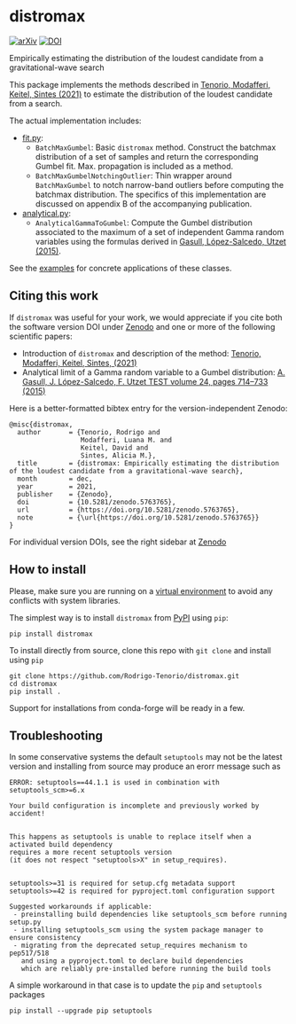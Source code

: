 # distromax

[![arXiv](https://img.shields.io/badge/arXiv-2111.12032-b31b1b.svg)](https://arxiv.org/abs/2111.12032)
[![DOI](https://zenodo.org/badge/DOI/10.5281/zenodo.5763765.svg)](https://doi.org/10.5281/zenodo.5763765)

Empirically estimating the distribution of the loudest candidate from a gravitational-wave search

This package implements the methods described in [Tenorio, Modafferi, Keitel, Sintes (2021)](https://arxiv.org/abs/2111.12032)
to estimate the distribution of the loudest candidate from a search. 

The actual implementation includes:

- [fit.py](distromax/fit.py):
    - `BatchMaxGumbel`: Basic `distromax` method. Construct the batchmax distribution of a set of samples and 
    return the corresponding Gumbel fit. Max. propagation is included as a method.
    - `BatchMaxGumbelNotchingOutlier`: Thin wrapper around `BatchMaxGumbel` to notch narrow-band
    outliers before computing the batchmax distribution. The specifics of this implementation are discussed
    on appendix B of the accompanying publication. 
- [analytical.py](distromax/analytical.py):
    - `AnalyticalGammaToGumbel`: Compute the Gumbel distribution associated to the maximum of
    a set of independent Gamma random variables using the formulas derived 
    in [Gasull, López-Salcedo, Utzet (2015)](https://link.springer.com/article/10.1007%2Fs11749-015-0431-9).

See the [examples](examples) for concrete applications of these classes.

## Citing this work

If `distromax` was useful for your work, we would appreciate if you cite both the
software version DOI under [Zenodo](https://doi.org/10.5281/zenodo.5763765) 
and one or more of the following scientific papers:

- Introduction of `distromax` and description of the method: [Tenorio, Modafferi, Keitel, Sintes, (2021)](https://arxiv.org/abs/2111.12032)
- Analytical limit of a Gamma random variable to a Gumbel distribution: 
[A. Gasull, J. López-Salcedo, F. Utzet TEST volume 24, pages 714–733 (2015)](https://link.springer.com/article/10.1007%2Fs11749-015-0431-9)

Here is a better-formatted bibtex entry for the version-independent Zenodo:
```
@misc{distromax,
  author       = {Tenorio, Rodrigo and
                  Modafferi, Luana M. and
                  Keitel, David and
                  Sintes, Alicia M.},
  title        = {distromax: Empirically estimating the distribution of the loudest candidate from a gravitational-wave search},
  month        = dec,
  year         = 2021,
  publisher    = {Zenodo},
  doi          = {10.5281/zenodo.5763765},
  url          = {https://doi.org/10.5281/zenodo.5763765},
  note         = {\url{https://doi.org/10.5281/zenodo.5763765}}
}
```
For individual version DOIs, see the right sidebar at [Zenodo](https://doi.org/10.5281/zenodo.5763765)

## How to install

Please, make sure you are running on a 
[virtual environment](https://docs.python.org/3/library/venv.html) to avoid
any conflicts with system libraries.

The simplest way is to install `distromax` from [PyPI](https://pypi.org/project/distromax/) using `pip`:
```
pip install distromax
```

To install directly from source, clone this repo with `git clone` and install using `pip`
```
git clone https://github.com/Rodrigo-Tenorio/distromax.git
cd distromax
pip install .
```

Support for installations from conda-forge will be ready in a few.


## Troubleshooting

In some conservative systems the default `setuptools` may not be the latest version and
installing from source may produce an erorr message such as
```
ERROR: setuptools==44.1.1 is used in combination with setuptools_scm>=6.x

Your build configuration is incomplete and previously worked by accident!


This happens as setuptools is unable to replace itself when a activated build dependency
requires a more recent setuptools version
(it does not respect "setuptools>X" in setup_requires).


setuptools>=31 is required for setup.cfg metadata support
setuptools>=42 is required for pyproject.toml configuration support

Suggested workarounds if applicable:
 - preinstalling build dependencies like setuptools_scm before running setup.py
 - installing setuptools_scm using the system package manager to ensure consistency
 - migrating from the deprecated setup_requires mechanism to pep517/518
   and using a pyproject.toml to declare build dependencies
   which are reliably pre-installed before running the build tools
```

A simple workaround in that case is to update the `pip` and `setuptools` packages
```
pip install --upgrade pip setuptools
```
